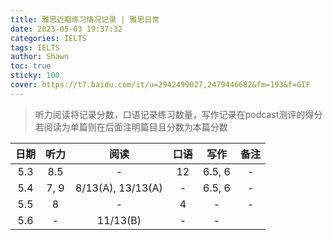 ```yaml
---
title: 雅思近期练习情况记录 | 雅思日常
date: 2023-05-03 19:37:32
categories: IELTS
tags: IELTS
author: Shawn
toc: true
sticky: 100
cover: https://t7.baidu.com/it/u=2942499027,2479446682&fm=193&f=GIF
---
```


>听力阅读将记录分数，口语记录练习数量，写作记录在podcast测评的得分</br>若阅读为单篇则在后面注明篇目且分数为本篇分数

| 日期 | 听力 | 阅读 | 口语 | 写作 | 备注 |
| :---: | :---: | :---: | :---: | :---: | :---: |
| 5.3 | 8.5 | - | 12 | 6.5, 6 | - |
| 5.4 | 7, 9 | 8/13(A), 13/13(A) | - | 6.5, 6 | - |
| 5.5 | 8 | - | 4 | - | - |
| 5.6 | - | 11/13(B) | - | - |
